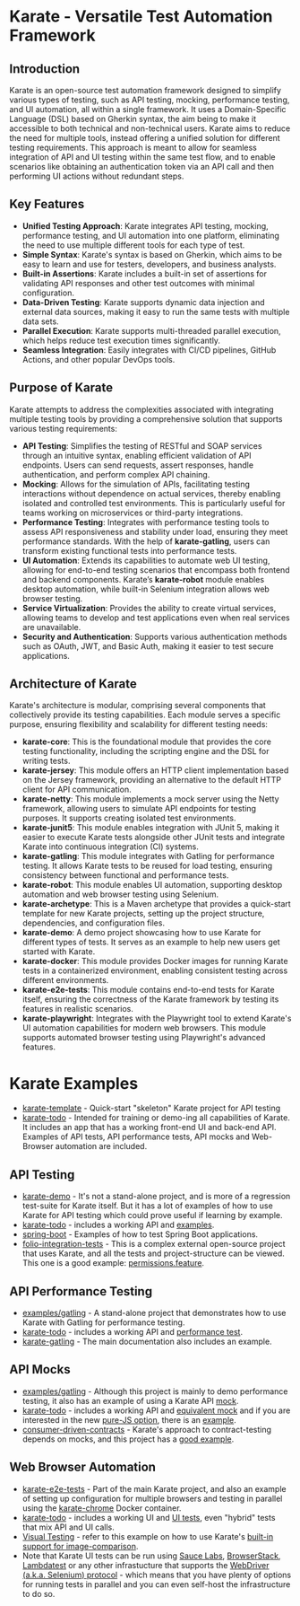 # Karate - Versatile Test Automation Framework

## Introduction

Karate is an open-source test automation framework designed to simplify various types of testing, such as API testing, mocking, performance testing, and UI automation, all within a single framework. It uses a Domain-Specific Language (DSL) based on Gherkin syntax, the aim being to make it accessible to both technical and non-technical users. Karate aims to reduce the need for multiple tools, instead offering a unified solution for different testing requirements. This approach is meant to allow for seamless integration of API and UI testing within the same test flow, and to enable scenarios like obtaining an authentication token via an API call and then performing UI actions without redundant steps.

## Key Features

- **Unified Testing Approach**: Karate integrates API testing, mocking, performance testing, and UI automation into one platform, eliminating the need to use multiple different tools for each type of test.
- **Simple Syntax**: Karate's syntax is based on Gherkin, which aims to be easy to learn and use for testers, developers, and business analysts.
- **Built-in Assertions**: Karate includes a built-in set of assertions for validating API responses and other test outcomes with minimal configuration.
- **Data-Driven Testing**: Karate supports dynamic data injection and external data sources, making it easy to run the same tests with multiple data sets.
- **Parallel Execution**: Karate supports multi-threaded parallel execution, which helps reduce test execution times significantly.
- **Seamless Integration**: Easily integrates with CI/CD pipelines, GitHub Actions, and other popular DevOps tools.

## Purpose of Karate

Karate attempts to address the complexities associated with integrating multiple testing tools by providing a comprehensive solution that supports various testing requirements:

- **API Testing**: Simplifies the testing of RESTful and SOAP services through an intuitive syntax, enabling efficient validation of API endpoints. Users can send requests, assert responses, handle authentication, and perform complex API chaining.
- **Mocking**: Allows for the simulation of APIs, facilitating testing interactions without dependence on actual services, thereby enabling isolated and controlled test environments. This is particularly useful for teams working on microservices or third-party integrations.
- **Performance Testing**: Integrates with performance testing tools to assess API responsiveness and stability under load, ensuring they meet performance standards. With the help of **karate-gatling**, users can transform existing functional tests into performance tests.
- **UI Automation**: Extends its capabilities to automate web UI testing, allowing for end-to-end testing scenarios that encompass both frontend and backend components. Karate’s **karate-robot** module enables desktop automation, while built-in Selenium integration allows web browser testing.
- **Service Virtualization**: Provides the ability to create virtual services, allowing teams to develop and test applications even when real services are unavailable.
- **Security and Authentication**: Supports various authentication methods such as OAuth, JWT, and Basic Auth, making it easier to test secure applications.

## Architecture of Karate

Karate's architecture is modular, comprising several components that collectively provide its testing capabilities. Each module serves a specific purpose, ensuring flexibility and scalability for different testing needs:

- **karate-core**: This is the foundational module that provides the core testing functionality, including the scripting engine and the DSL for writing tests.
- **karate-jersey**: This module offers an HTTP client implementation based on the Jersey framework, providing an alternative to the default HTTP client for API communication.
- **karate-netty**: This module implements a mock server using the Netty framework, allowing users to simulate API endpoints for testing purposes. It supports creating isolated test environments.
- **karate-junit5**: This module enables integration with JUnit 5, making it easier to execute Karate tests alongside other JUnit tests and integrate Karate into continuous integration (CI) systems.
- **karate-gatling**: This module integrates with Gatling for performance testing. It allows Karate tests to be reused for load testing, ensuring consistency between functional and performance tests.
- **karate-robot**: This module enables UI automation, supporting desktop automation and web browser testing using Selenium.
- **karate-archetype**: This is a Maven archetype that provides a quick-start template for new Karate projects, setting up the project structure, dependencies, and configuration files.
- **karate-demo**: A demo project showcasing how to use Karate for different types of tests. It serves as an example to help new users get started with Karate.
- **karate-docker**: This module provides Docker images for running Karate tests in a containerized environment, enabling consistent testing across different environments.
- **karate-e2e-tests**: This module contains end-to-end tests for Karate itself, ensuring the correctness of the Karate framework by testing its features in realistic scenarios.
- **karate-playwright**: Integrates with the Playwright tool to extend Karate's UI automation capabilities for modern web browsers. This module supports automated browser testing using Playwright's advanced features.

# Karate Examples

- [karate-template](https://github.com/karatelabs/karate-template) - Quick-start "skeleton" Karate project for API testing
- [karate-todo](https://github.com/karatelabs/karate-todo) - Intended for training or demo-ing all capabilities of Karate. It includes an app that has a working front-end UI and back-end API. Examples of API tests, API performance tests, API mocks and Web-Browser automation are included.

## API Testing

- [karate-demo](https://github.com/karatelabs/karate/tree/master/karate-demo) - It's not a stand-alone project, and is more of a regression test-suite for Karate itself. But it has a lot of examples of how to use Karate for API testing which could prove useful if learning by example.
- [karate-todo](https://github.com/karatelabs/karate-todo) - includes a working API and [examples](https://github.com/karatelabs/karate-todo/tree/main/src/test/java/app/api).
- [spring-boot](spring-boot) - Examples of how to test Spring Boot applications.
- [folio-integration-tests](https://github.com/folio-org/folio-integration-tests/tree/master) - This is a complex external open-source project that uses Karate, and all the tests and project-structure can be viewed. This one is a good example: [permissions.feature](https://github.com/folio-org/folio-integration-tests/blob/9254190be84869a09b093acca05b2703edd3b55f/mod-permissions/src/main/resources/domain/mod-permissions/features/permissions.feature).

## API Performance Testing

- [examples/gatling](https://github.com/karatelabs/karate/tree/master/examples/gatling) - A stand-alone project that demonstrates how to use Karate with Gatling for performance testing.
- [karate-todo](https://github.com/karatelabs/karate-todo) - includes a working API and [performance test](https://github.com/karatelabs/karate-todo/tree/main/src/test/java/app/perf).
- [karate-gatling](https://github.com/karatelabs/karate/tree/master/karate-gatling/src/test/scala/mock) - The main documentation also includes an example.

## API Mocks

- [examples/gatling](https://github.com/karatelabs/karate/tree/master/examples/gatling) - Although this project is mainly to demo performance testing, it also has an example of using a Karate API [mock](https://github.com/karatelabs/karate/blob/master/examples/gatling/src/test/java/mock/mock.feature).
- [karate-todo](https://github.com/karatelabs/karate-todo) - includes a working API and [equivalent mock](https://github.com/karatelabs/karate-todo/blob/main/src/test/java/app/mock/mock.feature) and if you are interested in the new [pure-JS option](https://github.com/karatelabs/karate/wiki/Karate-JavaScript-Mocks), there is an [example](https://github.com/karatelabs/karate-todo/blob/main/src/main/java/app/api/todos.js).
- [consumer-driven-contracts](https://github.com/karatelabs/karate/tree/master/examples/consumer-driven-contracts) - Karate's approach to contract-testing depends on mocks, and this project has a [good example](https://github.com/karatelabs/karate/blob/master/examples/consumer-driven-contracts/payment-producer/src/test/java/payment/producer/mock/payment-mock.feature).

## Web Browser Automation

- [karate-e2e-tests](https://github.com/karatelabs/karate/tree/master/karate-e2e-tests) - Part of the main Karate project, and also an example of setting up configuration for multiple browsers and testing in parallel using the [karate-chrome](https://github.com/karatelabs/karate/tree/master/karate-core#karate-chrome) Docker container.
- [karate-todo](https://github.com/karatelabs/karate-todo) - includes a working UI and [UI tests](https://github.com/karatelabs/karate-todo/tree/main/src/test/java/app/ui), even "hybrid" tests that mix API and UI calls.
- [Visual Testing](https://github.com/karatelabs/karate/tree/master/examples/image-comparison) - refer to this example on how to use Karate's [built-in support for image-comparison](https://github.com/karatelabs/karate/#compare-image).
- Note that Karate UI tests can be run using [Sauce Labs](https://github.com/karatelabs/karate-examples/blob/main/saucelabs/README.md), [BrowserStack](https://github.com/karatelabs/karate-examples/blob/main/browserstack/README.md), [Lambdatest](https://github.com/karatelabs/karate-examples/blob/main/lambdatest/README.md) or any other infrastucture that supports the [WebDriver (a.k.a. Selenium) protocol](https://www.w3.org/TR/webdriver/) - which means that you have plenty of options for running tests in parallel and you can even self-host the infrastructure to do so.
